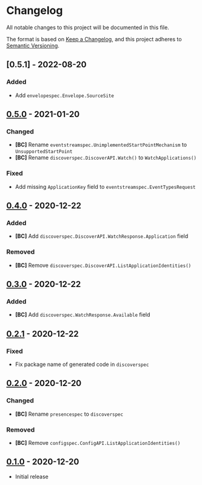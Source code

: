 # Changelog

All notable changes to this project will be documented in this file.

The format is based on [Keep a Changelog], and this project adheres to
[Semantic Versioning].

<!-- references -->

[keep a changelog]: https://keepachangelog.com/en/1.0.0/
[semantic versioning]: https://semver.org/spec/v2.0.0.html

## [0.5.1] - 2022-08-20

### Added

- Add `envelopespec.Envelope.SourceSite`

## [0.5.0] - 2021-01-20

### Changed

- **[BC]** Rename `eventstreamspec.UnimplementedStartPointMechanism` to `UnsupportedStartPoint`
- **[BC]** Rename `discoverspec.DiscoverAPI.Watch()` to `WatchApplications()`

### Fixed

- Add missing `ApplicationKey` field to `eventstreamspec.EventTypesRequest`

## [0.4.0] - 2020-12-22

### Added

- **[BC]** Add `discoverspec.DiscoverAPI.WatchResponse.Application` field

### Removed

- **[BC]** Remove `discoverspec.DiscoverAPI.ListApplicationIdentities()`

## [0.3.0] - 2020-12-22

### Added

- **[BC]** Add `discoverspec.WatchResponse.Available` field

## [0.2.1] - 2020-12-22

### Fixed

- Fix package name of generated code in `discoverspec`

## [0.2.0] - 2020-12-20

### Changed

- **[BC]** Rename `presencespec` to `discoverspec`

### Removed

- **[BC]** Remove `configspec.ConfigAPI.ListApplicationIdentities()`

## [0.1.0] - 2020-12-20

- Initial release

<!-- references -->

[unreleased]: https://github.com/dogmatiq/interopspec
[0.1.0]: https://github.com/dogmatiq/interopspec/releases/tag/v0.1.0
[0.2.0]: https://github.com/dogmatiq/interopspec/releases/tag/v0.2.0
[0.2.1]: https://github.com/dogmatiq/interopspec/releases/tag/v0.2.1
[0.3.0]: https://github.com/dogmatiq/interopspec/releases/tag/v0.3.0
[0.4.0]: https://github.com/dogmatiq/interopspec/releases/tag/v0.4.0
[0.5.0]: https://github.com/dogmatiq/interopspec/releases/tag/v0.5.0

<!-- version template
## [0.0.1] - YYYY-MM-DD

### Added
### Changed
### Deprecated
### Removed
### Fixed
### Security
-->

